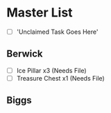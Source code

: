 # Master List

- [ ] 'Unclaimed Task Goes Here'

## Berwick
- [ ] Ice Pillar x3 (Needs File)
- [ ] Treasure Chest x1 (Needs File)

## Biggs
